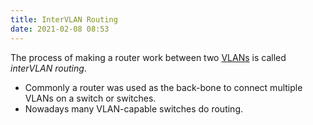 ```yaml
---
title: InterVLAN Routing
date: 2021-02-08 08:53
---
```

The process of making a router work between two
[VLANs](20210206110741-vlan.md) is called _interVLAN routing_.

* Commonly a router was used as the back-bone to connect multiple VLANs on a
	switch or switches.
* Nowadays many VLAN-capable switches do routing. 

